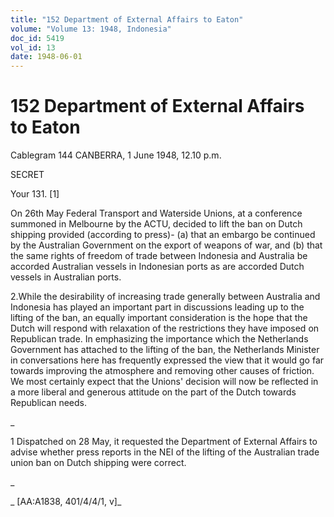 ```yaml
---
title: "152 Department of External Affairs to Eaton"
volume: "Volume 13: 1948, Indonesia"
doc_id: 5419
vol_id: 13
date: 1948-06-01
---
```


# 152 Department of External Affairs to Eaton

Cablegram 144 CANBERRA, 1 June 1948, 12.10 p.m.

SECRET

Your 131. [1]

On 26th May Federal Transport and Waterside Unions, at a conference summoned in Melbourne by the ACTU, decided to lift the ban on Dutch shipping provided (according to press)- (a) that an embargo be continued by the Australian Government on the export of weapons of war, and (b) that the same rights of freedom of trade between Indonesia and Australia be accorded Australian vessels in Indonesian ports as are accorded Dutch vessels in Australian ports.

2.While the desirability of increasing trade generally between Australia and Indonesia has played an important part in discussions leading up to the lifting of the ban, an equally important consideration is the hope that the Dutch will respond with relaxation of the restrictions they have imposed on Republican trade. In emphasizing the importance which the Netherlands Government has attached to the lifting of the ban, the Netherlands Minister in conversations here has frequently expressed the view that it would go far towards improving the atmosphere and removing other causes of friction. We most certainly expect that the Unions' decision will now be reflected in a more liberal and generous attitude on the part of the Dutch towards Republican needs.

_

1 Dispatched on 28 May, it requested the Department of External Affairs to advise whether press reports in the NEI of the lifting of the Australian trade union ban on Dutch shipping were correct.

_

_ [AA:A1838, 401/4/4/1, v]_
